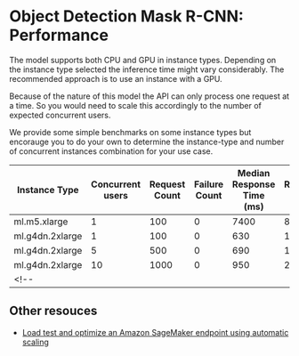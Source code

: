 # Object Detection Mask R-CNN: Performance

The model supports both CPU and GPU in instance types.
Depending on the instance type selected the inference time might vary considerably. The recommended approach is to use an instance with a GPU.

Because of the nature of this model the API can only process one request at a time.
So you would need to scale this accordingly to the number of expected concurrent users.

We provide some simple benchmarks on some instance types but encorauge you to do your own to determine
the instance-type and number of concurrent instances combination for your use case.

| Instance Type | Concurrent users | Request Count | Failure Count | Median Response Time (ms) | 90%ile Response Time (ms) | Average Response Time (ms) | Min Response Time (ms) | Max Response Time (ms) | Average Content Size (bytes) | Numer of Requests/s |
|---|---|---|---|---|---|---|---|---|---|---|
| ml.m5.xlarge | 1 | 100 | 0 | 7400 | 8800 | 7292 | 5542 | 9213 | 1014 | 0.1 |
| ml.g4dn.2xlarge | 1 | 100 | 0 | 630 | 1200 | 758 | 423 | 2668 | 1044 | 0.5 |
| ml.g4dn.2xlarge | 5 | 500 | 0 | 690 | 1500 | 843 | 407 | 3095 | 1039 | 2 |
| ml.g4dn.2xlarge | 10 | 1000 | 0 | 950 | 2000 | 1138 | 422 | 4713 | 1053 | 3.1 |
<!-- |  |  |  |  |  |  |  |  |  |  |  | -->

## Other resouces

- [Load test and optimize an Amazon SageMaker endpoint using automatic scaling](https://aws.amazon.com/blogs/machine-learning/load-test-and-optimize-an-amazon-sagemaker-endpoint-using-automatic-scaling/)
